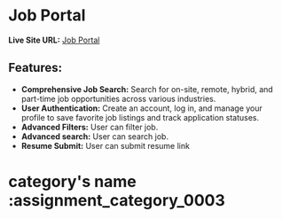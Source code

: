 # Job Portal

**Live Site URL:** [Job Portal](https://job-portal-f2a64.web.app)

## Features:
- **Comprehensive Job Search:** Search for on-site, remote, hybrid, and part-time job opportunities across various industries.
- **User Authentication:** Create an account, log in, and manage your profile to save favorite job listings and track application statuses.
- **Advanced Filters:** User can filter job.
- **Advanced search:** User can search job.
- **Resume Submit:** User can submit resume link


# category's name :assignment_category_0003